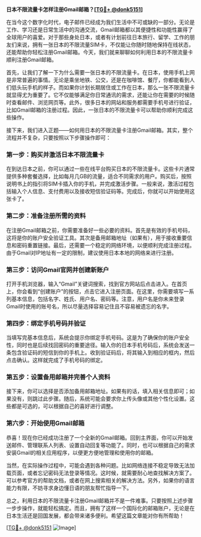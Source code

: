 **日本不限流量卡怎样注册Gmail邮箱？[[TG💪+ @donk5151](https://t.me/s/donk5151)]**

在当今这个数字化时代，电子邮件已经成为我们生活中不可或缺的一部分。无论是工作、学习还是日常生活中的沟通交流，Gmail邮箱都以其便捷性和功能性赢得了全球用户的喜爱。对于那些身处日本，或者有计划前往日本旅行、留学、工作的朋友们来说，拥有一张日本的不限流量SIM卡，不仅能让你随时随地保持在线状态，还能帮助你轻松注册Gmail邮箱。今天，我们就来聊聊如何利用日本的不限流量卡顺利注册Gmail邮箱。

首先，让我们了解一下为什么需要一张日本的不限流量卡。在日本，使用手机上网是非常普遍的事情。无论是乘坐地铁、公交，还是在咖啡馆、餐厅，你都能看到人们低头玩手机的样子。而如果你计划长期居住或工作在日本，那么一张不限流量卡就显得尤为重要了。它不仅能够满足你日常通讯的需求，还能让你在需要的时候随时查看邮件、浏览网页等。此外，很多日本的网站和服务都需要手机号进行验证，比如Gmail邮箱的注册过程。因此，一张日本的不限流量卡可以帮助你顺利完成这些操作。

接下来，我们进入正题——如何用日本的不限流量卡注册Gmail邮箱。其实，整个流程并不复杂，只要按照以下步骤操作即可：

### 第一步：购买并激活日本不限流量卡

在到达日本之前，你可以通过一些在线平台购买日本的不限流量卡。这些卡片通常提供多种套餐选择，比如每月几GB的流量，适合不同需求的用户。购买后，按照说明书上的指引将SIM卡插入你的手机，并完成激活步骤。一般来说，激活过程包括输入个人信息、支付费用以及接收短信验证码等。完成后，你就可以开始使用这张卡了。

### 第二步：准备注册所需的资料

在注册Gmail邮箱之前，你需要准备好一些必要的资料。首先是有效的手机号码，这将是你的账户安全验证工具。其次是备用邮箱地址（如果有），用于接收重要信息和密码重置链接。最后，还需要一个稳定的网络环境，以便顺利完成注册过程。由于Gmail对IP地址有一定的限制，建议使用日本本地的网络来进行注册。

### 第三步：访问Gmail官网并创建新账户

打开手机浏览器，输入“Gmail”关键词搜索，找到官方网站后点击进入。在首页上，你会看到“创建账户”的按钮，点击它进入注册页面。在这里，你需要填写一系列基本信息，包括名字、姓氏、用户名、密码等。注意，用户名是你未来登录Gmail时使用的账号名，所以尽量选择容易记住且不容易被遗忘的名字。

### 第四步：绑定手机号码并验证

当填写完基本信息后，系统会提示你绑定手机号码。这是为了确保你的账户安全性，同时也是后续找回密码的重要途径。输入你的日本手机号码后，系统会发送一条包含验证码的短信到你的手机上。收到验证码后，将其输入到相应的框内，然后点击确认。这样就完成了手机号码的绑定。

### 第五步：设置备用邮箱并完善个人资料

接下来，你可以选择是否添加备用邮箱地址。如果有的话，填入相关信息即可；如果没有，则跳过此步骤。随后，系统可能会要求你上传头像或其他个性化设置。这些都是可选的，可以根据自己的喜好进行调整。

### 第六步：开始使用Gmail邮箱

恭喜！现在你已经成功注册了一个全新的Gmail邮箱。回到主界面，你可以开始发送邮件、管理联系人列表、设置自动回复等功能了。同时，也可以根据自己的需求安装Gmail的相关应用程序，以便更方便地管理和使用你的邮箱。

当然，在实际操作过程中，可能会遇到各种问题。比如网络连接不稳定导致无法加载页面，或者忘记密码无法登录等情况。这时候，就需要耐心地查找解决方案了。可以参考官方的帮助文档，或者在网上搜索相关的解决方法。另外，如果你的语言能力有限，不妨寻求身边懂日语的朋友帮忙指导一下。

总之，利用日本的不限流量卡注册Gmail邮箱并不是一件难事。只要按照上述步骤一步步操作，就能轻松搞定。而且，拥有了这样一个国际化的邮箱账户，无论是在日本生活还是回国发展，都会带来诸多便利。希望这篇文章能对你有所帮助！

[[TG💪+ @donk5151](https://t.me/s/donk5151) ![Image](https://i.postimg.cc/rwNCRYN7/Snipaste-2025-04-30-17-27-05.png)]
